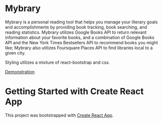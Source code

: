 # Mybrary

Mybrary is a personal reading tool that helps you manage your literary goals and accomplishments by providing book tracking, book searching, and reading statistics.
Mybrary utilizes Google Books API to return relevant information about your favorite books, and a combination of Google Books API and the New York Times Bestsellers API to recommend books you might like; Mybrary also utilizes Foursquare Places API to find libraries local to a given city.

Styling utilizes a mixture of react-bootstrap and css.

[Demonstration](c:/Users/tasla/Downloads/My_video.mp4)

# Getting Started with Create React App

This project was bootstrapped with [Create React App](https://github.com/facebook/create-react-app).
